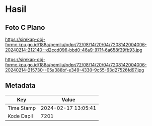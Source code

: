 # Hasil

## Foto C Plano

https://sirekap-obj-formc.kpu.go.id/188a/pemilu/pdpr/72/08/14/20/04/7208142004006-20240214-212140--d2ccd096-bbd0-46a9-971f-6a658f39fb93.jpg

https://sirekap-obj-formc.kpu.go.id/188a/pemilu/pdpr/72/08/14/20/04/7208142004006-20240214-215730--05a388bf-e349-4330-9c55-63d27526fd97.jpg


## Metadata

| Key        | Value               |
| ---------- | ------------------- |
| Time Stamp | 2024-02-17 13:05:41 |
| Kode Dapil | 7201                |



